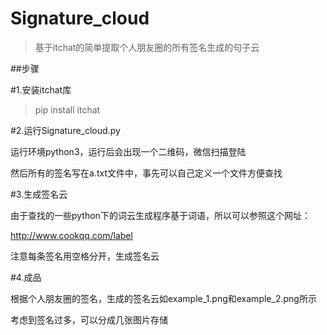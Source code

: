 # Signature_cloud
>基于itchat的简单提取个人朋友圈的所有签名生成的句子云

##步骤

#1.安装itchat库

>pip install itchat

#2.运行Signature_cloud.py

运行环境python3，运行后会出现一个二维码，微信扫描登陆

然后所有的签名写在a.txt文件中，事先可以自己定义一个文件方便查找

#3.生成签名云

由于查找的一些python下的词云生成程序基于词语，所以可以参照这个网址：

http://www.cookqq.com/label

注意每条签名用空格分开，生成签名云

#4.成品

根据个人朋友圈的签名，生成的签名云如example_1.png和example_2.png所示

考虑到签名过多，可以分成几张图片存储
